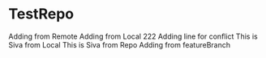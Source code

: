 # TestRepo
Adding from Remote
Adding from Local 
222
Adding line for conflict
This is Siva from Local
This is Siva from Repo
Adding from featureBranch